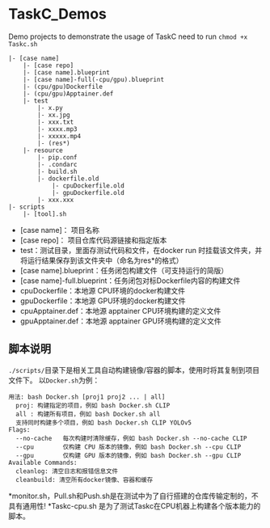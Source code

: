 # TaskC_Demos
Demo projects to demonstrate the usage of TaskC
need to run `chmod +x Taskc.sh`

```
|- [case name]
    |- [case repo]
    |- [case name].blueprint
    |- [case name]-full(-cpu/gpu).blueprint
    |- (cpu/gpu)Dockerfile
    |- (cpu/gpu)Apptainer.def
    |- test
        |- x.py
        |- xx.jpg
        |- xxx.txt
        |- xxxx.mp3
        |- xxxxx.mp4
        |- (res*)
    |- resource
        |- pip.conf
        |- .condarc
        |- build.sh
        |- dockerfile.old 
            |- cpuDockerfile.old
            |- gpuDockerfile.old
        |- xxx.xxx
|- scripts
    |- [tool].sh
```
+ [case name]： 项目名称
+ [case repo]： 项目仓库代码源链接和指定版本
+ test：测试目录，里面存测试代码和文件，在docker run 时挂载该文件夹，并将运行结果保存到该文件夹中（命名为res*的格式）
+ [case name].blueprint：任务闭包构建文件（可支持运行的简版）
+ [case name]-full.blueprint：任务闭包对标Dockerfile内容的构建文件
+ cpuDockerfile：本地源 CPU环境的docker构建文件
+ gpuDockerfile：本地源 GPU环境的docker构建文件
+ cpuApptainer.def：本地源 apptainer CPU环境构建的定义文件
+ gpuApptainer.def：本地源 apptainer GPU环境构建的定义文件

## 脚本说明
`./scripts/`目录下是相关工具自动构建镜像/容器的脚本，使用时将其复制到项目文件下。
以`Docker.sh`为例：
```
用法: bash Docker.sh [proj1 proj2 ... | all]
  proj: 构建指定的项目，例如 bash Docker.sh CLIP
  all : 构建所有项目，例如 bash Docker.sh all
  支持同时构建多个项目，例如 bash Docker.sh CLIP YOLOv5
Flags:
  --no-cache   每次构建时清除缓存，例如 bash Docker.sh --no-cache CLIP
  --cpu        仅构建 CPU 版本的镜像，例如 bash Docker.sh --cpu CLIP
  --gpu        仅构建 GPU 版本的镜像，例如 bash Docker.sh --gpu CLIP
Available Commands:
  cleanlog: 清空日志和报错信息文件
  cleanbuild: 清空所有docker镜像、容器和缓存
```
*monitor.sh，Pull.sh和Push.sh是在测试中为了自行搭建的仓库传输定制的，不具有通用性!
*Taskc-cpu.sh 是为了测试Taskc在CPU机器上构建各个版本能力的脚本。